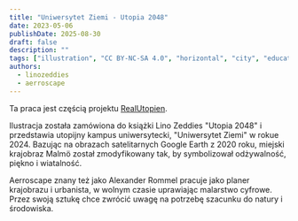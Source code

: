 ```yaml
---
title: "Uniwersytet Ziemi - Utopia 2048"
date: 2023-05-06
publishDate: 2025-08-30
draft: false
description: ""
tags: ["illustration", "CC BY-NC-SA 4.0", "horizontal", "city", "education", "transport"]
authors:
  - linozeddies
  - aerroscape
---
```


Ta praca jest częścią projektu [RealUtopien](https://realutopien.info/visuals/earth-college-utopia-2048/).

Ilustracja została zamówiona do książki Lino Zeddies "Utopia 2048" i przedstawia utopijny kampus uniwersytecki, "Uniwersytet Ziemi" w rokue 2024. Bazując na obrazach satelitarnych Google Earth z 2020 roku, miejski krajobraz Malmö został zmodyfikowany tak, by symbolizował odżywalność, piękno i wiatalność.

Aerroscape znany też jako Alexander Rommel pracuje jako planer krajobrazu i urbanista, w wolnym czasie uprawiając malarstwo cyfrowe. Przez swoją sztukę chce zwrócić uwagę na potrzebę szacunku do natury i środowiska.

